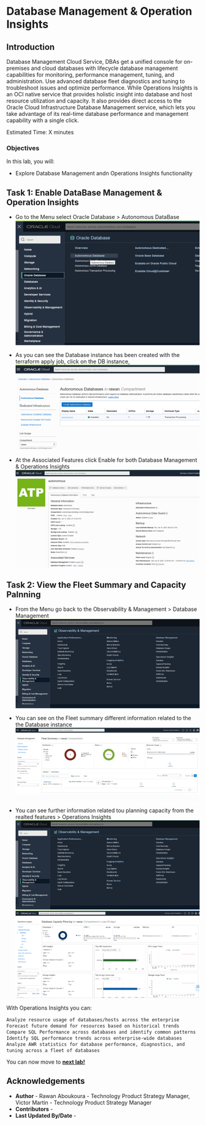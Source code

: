 # Database Management & Operation Insights

## Introduction

 Database Management Cloud Service, DBAs get a unified console for on-premises and cloud databases with lifecycle database management capabilities for monitoring, performance management, tuning, and administration. Use advanced database fleet diagnostics and tuning to troubleshoot issues and optimize performance. 
 While Operations Insights is an OCI native service that provides holistic insight into database and host resource utilization and capacity. It also provides direct access to the Oracle Cloud Infrastructure Database Management service, which lets you take advantage of its real-time database performance and management capability with a single click.

Estimated Time: X minutes

### Objectives

In this lab, you will:
- Explore Database Management andn Operations Insights functionality


## Task 1: Enable DataBase Management & Operation Insights
- Go to the Menu select Oracle Database > Autonomous DataBase
  ![](images/menu.png)

- As you can see the Database instance has been created with the terraform apply job, click on the DB instance,
  ![](images/dbserviceenable.png)

- At the Associated Features click Enable for both Database Management & Operations Insights
![](images/clickenable.png)


## Task 2: View the Fleet Summary and Capacity Palnning 

- From the Menu go back to the Observability & Management > Database Management
![](images/menu2.png)

- You can see on the Fleet summary different information related to the the Database instance
![](images/dbmngmt.png)
 
- You can see further information related tou planning capacity from the realted features > Operations Insights
  ![](images/menu2.png)
  ![](images/opsins.png)
 
 With Operations Insights you can:

    Analyze resource usage of databases/hosts across the enterprise
    Forecast future demand for resources based on historical trends
    Compare SQL Performance across databases and identify common patterns
    Identify SQL performance trends across enterprise-wide databases
    Analyze AWR statistics for database performance, diagnostics, and tuning across a fleet of databases


 You can now move to **[next lab!](../monitor/monitor.md)**
## **Acknowledgements**
  - **Author** - Rawan Aboukoura - Technology Product Strategy Manager, Victor Martin - Technology Product Strategy Manager 
  - **Contributors** -
  - **Last Updated By/Date** -



